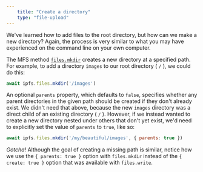 ```yaml
---
    title: "Create a directory"
    type: "file-upload"
---
```


We've learned how to add files to the root directory, but how can we make a new
directory? Again, the process is very similar to what you may have experienced on
the command line on your own computer.

The MFS method [`files.mkdir`](https://github.com/ipfs/js-ipfs/blob/master/docs/core-api/FILES.md#ipfsfilesmkdirpath-options) creates a new directory at a specified path. For example, to
add a directory `images` to our root directory ( `/` ), we could do this:

```js
await ipfs.files.mkdir('/images')
```

An optional `parents` property, which defaults to `false`, specifies whether any
parent directories in the given path should be created if they don't already exist.
We didn't need that above, because the new `images` directory was a direct child of an existing
directory ( `/` ). However, if we instead wanted to create a new directory
nested under others that don't yet exist, we'd need to explicitly set the value of
`parents` to `true`, like so:

```js
await ipfs.files.mkdir('/my/beautiful/images', { parents: true })
```

*Gotcha!* Although the goal of creating a missing path is similar, notice how we use the `{ parents: true }` option with `files.mkdir` instead of the `{ create: true }` option that was available with `files.write`.
